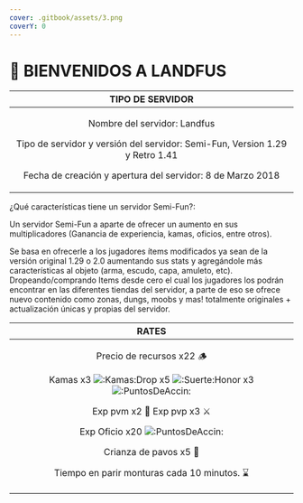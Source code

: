 ```yaml
---
cover: .gitbook/assets/3.png
coverY: 0
---
```


# 🐲 BIENVENIDOS A LANDFUS



|                                                                                     TIPO DE SERVIDOR                                                                                    |
| :-------------------------------------------------------------------------------------------------------------------------------------------------------------------------------------: |
| <p>Nombre del servidor: Landfus</p><p>Tipo de servidor y versión del servidor: Semi-Fun, Version 1.29 y Retro 1.41</p><p>Fecha de creación y apertura del servidor: 8 de Marzo 2018</p> |

¿Qué características tiene un servidor Semi-Fun?:

Un servidor Semi-Fun a aparte de ofrecer un aumento en sus multiplicadores (Ganancia de experiencia, kamas, oficios, entre otros).

Se basa en ofrecerle a los jugadores ítems modificados ya sean de la versión original 1.29 o 2.0 aumentando sus stats y agregándole más características al objeto (arma, escudo, capa, amuleto, etc). Dropeando/comprando Items desde cero el cual los jugadores los podrán encontrar en las diferentes tiendas del servidor, a parte de eso se ofrece nuevo contenido como zonas, dungs, moobs y mas! totalmente originales + actualización únicas y propias del servidor.

|                                                                                                                                                                                                                                                                                                                                                                                                                                                                                                                              RATES                                                                                                                                                                                                                                                                                                                                                                                                                                                                                                                              |
| :-------------------------------------------------------------------------------------------------------------------------------------------------------------------------------------------------------------------------------------------------------------------------------------------------------------------------------------------------------------------------------------------------------------------------------------------------------------------------------------------------------------------------------------------------------------------------------------------------------------------------------------------------------------------------------------------------------------------------------------------------------------------------------------------------------------------------------------------------------------------------------------------------------------------------------------------------------------------------------------------------------------------------------------------------------------: |
| <p>Precio de recursos x22 🪵</p><p>Kamas x3 <img src="https://cdn.discordapp.com/emojis/1215392450944835624.webp?size=160&#x26;quality=lossless" alt=":Kamas:" data-size="line">Drop x5 <img src="https://cdn.discordapp.com/emojis/1215752981400784986.webp?size=160&#x26;quality=lossless" alt=":Suerte:" data-size="line">Honor x3 <img src="https://cdn.discordapp.com/emojis/1215752768111775815.webp?size=160&#x26;quality=lossless" alt=":PuntosDeAccin:" data-size="line"></p><p>Exp pvm x2 <span data-gb-custom-inline data-tag="emoji" data-code="1f409">🐉</span> Exp pvp x3 <span data-gb-custom-inline data-tag="emoji" data-code="2694">⚔️</span></p><p>Exp Oficio x20 <img src="https://cdn.discordapp.com/emojis/1215752768111775815.webp?size=160&#x26;quality=lossless" alt=":PuntosDeAccin:" data-size="line"></p><p>Crianza de pavos x5 <span data-gb-custom-inline data-tag="emoji" data-code="1f40e">🐎</span></p><p>Tiempo en parir monturas cada 10 minutos. <span data-gb-custom-inline data-tag="emoji" data-code="231b">⌛</span></p> |
